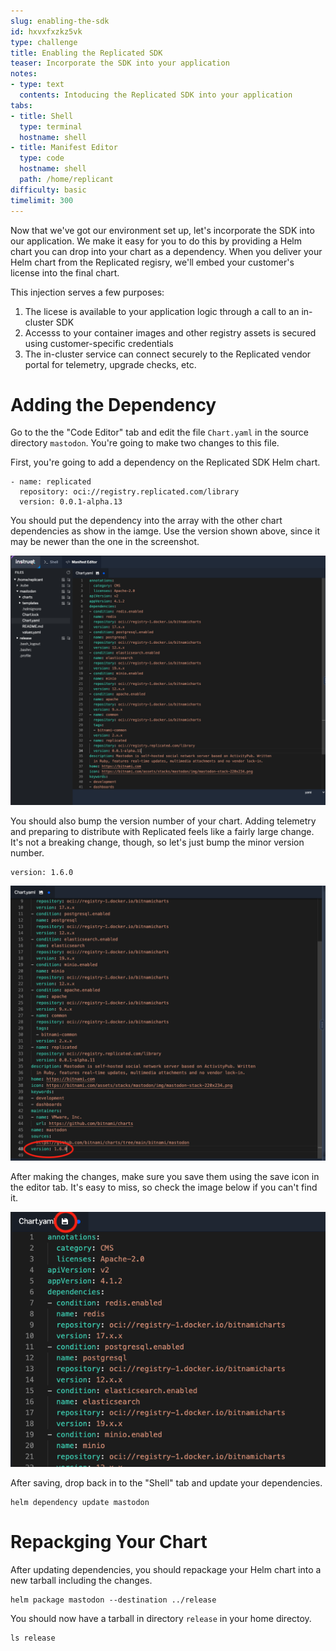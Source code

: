 ```yaml
---
slug: enabling-the-sdk
id: hxvxfxzkz5vk
type: challenge
title: Enabling the Replicated SDK
teaser: Incorporate the SDK into your application
notes:
- type: text
  contents: Intoducing the Replicated SDK into your application
tabs:
- title: Shell
  type: terminal
  hostname: shell
- title: Manifest Editor
  type: code
  hostname: shell
  path: /home/replicant
difficulty: basic
timelimit: 300
---
```


Now that we've got our environment set up, let's incorporate the
SDK into our application. We make it easy for you to do this by
providing a Helm chart you can drop into your chart as a
dependency. When you deliver your Helm chart from the Replicated
regisry, we'll embed your customer's license into the final
chart.

This injection serves a few purposes:

1. The licese is available to your application logic through a
   call to an in-cluster SDK
2. Accesss to your container images and other registry
   assets is secured using customer-specific credentials
3. The in-cluster service can connect securely to the Replicated
   vendor portal for telemetry, upgrade checks, etc.

Adding the Dependency
======================

Go to the the "Code Editor" tab and edit the file `Chart.yaml` in
the source directory `mastodon`. You're going to make two changes to
this file.

First, you're going to add a dependency on the Replicated SDK Helm
chart.

```
- name: replicated
  repository: oci://registry.replicated.com/library
  version: 0.0.1-alpha.13
```

You should put the dependency into the array with the other
chart dependencies as show in the iamge. Use the version shown
above, since it may be newer than the one in the screenshot.

![Adding the Dependency](../assets/adding-the-dependency.png)

You should also bump the version number of your chart. Adding
telemetry and preparing to distribute with Replicated feels like
a fairly large change. It's not a breaking change, though, so
let's just bump the minor version number.

```
version: 1.6.0
```

![Bumping the Chart Version](../assets/bumping-the-version.png)

After making the changes, make sure you save them using the save
icon in the editor tab. It's easy to miss, so check the image
below if you can't find it.

![Saving Your Changes](../assets/saving-your-changes.png)

After saving, drop back in to the "Shell" tab and update your
dependencies.

```shell
helm dependency update mastodon
```

Repackging Your Chart
=====================

After updating dependencies, you should repackage your Helm
chart into a new tarball including the changes.

```
helm package mastodon --destination ../release
```

You should now have a tarball in directory `release` in your
home directoy.

```
ls release
```
